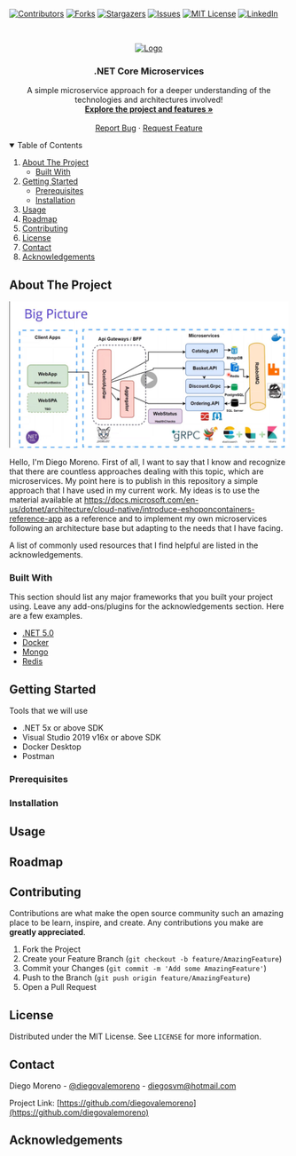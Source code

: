 <!--
*** Thanks for checking out the Best-README-Template. If you have a suggestion
*** that would make this better, please fork the repo and create a pull request
*** or simply open an issue with the tag "enhancement".
*** Thanks again! Now go create something AMAZING! :D
-->



<!-- PROJECT SHIELDS -->
<!--
*** I'm using markdown "reference style" links for readability.
*** Reference links are enclosed in brackets [ ] instead of parentheses ( ).
*** See the bottom of this document for the declaration of the reference variables
*** for contributors-url, forks-url, etc. This is an optional, concise syntax you may use.
*** https://www.markdownguide.org/basic-syntax/#reference-style-links
-->
[![Contributors][contributors-shield]][contributors-url]
[![Forks][forks-shield]][forks-url]
[![Stargazers][stars-shield]][stars-url]
[![Issues][issues-shield]][issues-url]
[![MIT License][license-shield]][license-url]
[![LinkedIn][linkedin-shield]][linkedin-url]



<!-- PROJECT LOGO -->
<br />
<p align="center">
  <a href="https://github.com/othneildrew/Best-README-Template">
    <img src="images/logo.png" alt="Logo" width="80" height="80">
  </a>

  <h3 align="center">.NET Core Microservices</h3>

  <p align="center">
    A simple microservice approach for a deeper understanding of the technologies and architectures involved! 
    <br />
    <a href="https://github.com/diegovalemoreno/AspNetMicroservices"><strong>Explore the project and features »</strong></a>
    <br />
    <br />
    <a href="https://github.com/diegovalemoreno/AspNetMicroservices/issues">Report Bug</a>
    ·
    <a href="https://github.com/diegovalemoreno/AspNetMicroservices/issues">Request Feature</a>
  </p>
</p>



<!-- TABLE OF CONTENTS -->
<details open="open">
  <summary>Table of Contents</summary>
  <ol>
    <li>
      <a href="#about-the-project">About The Project</a>
      <ul>
        <li><a href="#built-with">Built With</a></li>
      </ul>
    </li>
    <li>
      <a href="#getting-started">Getting Started</a>
      <ul>
        <li><a href="#prerequisites">Prerequisites</a></li>
        <li><a href="#installation">Installation</a></li>
      </ul>
    </li>
    <li><a href="#usage">Usage</a></li>
    <li><a href="#roadmap">Roadmap</a></li>
    <li><a href="#contributing">Contributing</a></li>
    <li><a href="#license">License</a></li>
    <li><a href="#contact">Contact</a></li>
    <li><a href="#acknowledgements">Acknowledgements</a></li>
  </ol>
</details>



<!-- ABOUT THE PROJECT -->
## About The Project

[![Product Name Screen Shot][product-screenshot]](https://docs.microsoft.com/pt-br/dotnet/architecture/cloud-native/introduce-eshoponcontainers-reference-app)

Hello, I'm Diego Moreno. First of all, I want to say that I know and recognize that there are countless approaches dealing with this topic, which are microservices. My point here is to publish in this repository a simple approach that I have used in my current work.
My ideas is to use the material available at https://docs.microsoft.com/en-us/dotnet/architecture/cloud-native/introduce-eshoponcontainers-reference-app as a reference and to implement my own microservices following an architecture base but adapting to the needs that I have facing. 

A list of commonly used resources that I find helpful are listed in the acknowledgements.

### Built With

This section should list any major frameworks that you built your project using. Leave any add-ons/plugins for the acknowledgements section. Here are a few examples.
* [.NET 5.0](https://docs.microsoft.com/pt-br/dotnet/core/dotnet-five)
* [Docker](https://www.docker.com/)
* [Mongo](https://www.mongodb.com/)
* [Redis](https://redis.io/)



<!-- GETTING STARTED -->
## Getting Started
Tools that we will use

* .NET 5x or above SDK
* Visual Studio 2019 v16x or above SDK
* Docker Desktop
* Postman

### Prerequisites

### Installation

<!-- USAGE EXAMPLES -->
## Usage

<!-- ROADMAP -->
## Roadmap

<!-- CONTRIBUTING -->
## Contributing

Contributions are what make the open source community such an amazing place to be learn, inspire, and create. Any contributions you make are **greatly appreciated**.

1. Fork the Project
2. Create your Feature Branch (`git checkout -b feature/AmazingFeature`)
3. Commit your Changes (`git commit -m 'Add some AmazingFeature'`)
4. Push to the Branch (`git push origin feature/AmazingFeature`)
5. Open a Pull Request


<!-- LICENSE -->
## License

Distributed under the MIT License. See `LICENSE` for more information.



<!-- CONTACT -->
## Contact
Diego Moreno - [@diegovalemoreno](https://twitter.com/diegovalemoreno) - diegosvm@hotmail.com

Project Link: [https://github.com/diegovalemoreno](https://github.com/diegovalemoreno)



<!-- ACKNOWLEDGEMENTS -->
## Acknowledgements


<!-- MARKDOWN LINKS & IMAGES -->
<!-- https://www.markdownguide.org/basic-syntax/#reference-style-links -->
[contributors-shield]: https://img.shields.io/github/contributors/diegovalemoreno/AspNetMicroservices.svg?style=for-the-badge
[contributors-url]: https://github.com/diegovalemoreno/AspNetMicroservices/graphs/contributors
[forks-shield]: https://img.shields.io/github/forks/diegovalemoreno/AspNetMicroservices?style=for-the-badge
[forks-url]: https://github.com/diegovalemoreno/AspNetMicroservices/network/members
[stars-shield]: https://img.shields.io/github/stars/diegovalemoreno/AspNetMicroservices.svg?style=for-the-badge
[stars-url]: https://github.com/diegovalemoreno/AspNetMicroservices/stargazers
[issues-shield]: https://img.shields.io/github/issues/diegovalemoreno/AspNetMicroservices.svg?style=for-the-badge
[issues-url]: https://github.com/diegovalemoreno/AspNetMicroservices/issues
[license-shield]: https://img.shields.io/github/license/diegovalemoreno/AspNetMicroservices.svg?style=for-the-badge
[license-url]: https://github.com/diegovalemoreno/AspNetMicroservices/blob/master/LICENSE.txt
[linkedin-shield]: https://img.shields.io/badge/-LinkedIn-black.svg?style=for-the-badge&logo=linkedin&colorB=555
[linkedin-url]: https://linkedin.com/in/diegovalemoreno
[product-screenshot]: images/screenshot.png
